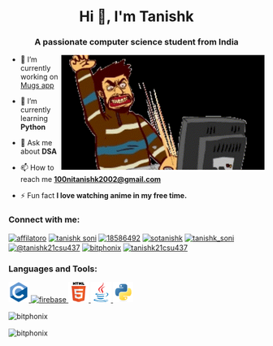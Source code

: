 <h1 align="center">Hi 👋, I'm Tanishk</h1>
<h3 align="center">A passionate computer science student from India</h3>
<img align="right" alt="Coding" width="400" src="https://github.com/bitphonix/bitphonix/blob/main/Untitled%20video%20-%20Made%20with%20Clipchamp.gif">




- 🔭 I’m currently working on [Mugs app](https://mugsapp.in/)

- 🌱 I’m currently learning **Python**

- 💬 Ask me about **DSA**

- 📫 How to reach me **100nitanishk2002@gmail.com**

- ⚡ Fun fact **I love watching anime in my free time.**

<h3 align="left">Connect with me:</h3>
<p align="left">
<a href="https://twitter.com/AffiliatorO" target="blank"><img align="center" src="https://raw.githubusercontent.com/rahuldkjain/github-profile-readme-generator/master/src/images/icons/Social/twitter.svg" alt="affilatoro" height="30" width="40" /></a>
<a href="https://linkedin.com/in/tanishk soni" target="blank"><img align="center" src="https://raw.githubusercontent.com/rahuldkjain/github-profile-readme-generator/master/src/images/icons/Social/linked-in-alt.svg" alt="tanishk soni" height="30" width="40" /></a>
<a href="https://stackoverflow.com/users/18586492" target="blank"><img align="center" src="https://raw.githubusercontent.com/rahuldkjain/github-profile-readme-generator/master/src/images/icons/Social/stack-overflow.svg" alt="18586492" height="30" width="40" /></a>
<a href="https://instagram.com/sotanishk" target="blank"><img align="center" src="https://raw.githubusercontent.com/rahuldkjain/github-profile-readme-generator/master/src/images/icons/Social/instagram.svg" alt="sotanishk" height="30" width="40" /></a>
<a href="https://www.codechef.com/users/tanishk_soni" target="blank"><img align="center" src="https://cdn.jsdelivr.net/npm/simple-icons@3.1.0/icons/codechef.svg" alt="tanishk_soni" height="30" width="40" /></a>
<a href="https://www.hackerrank.com/@tanishk21csu437" target="blank"><img align="center" src="https://raw.githubusercontent.com/rahuldkjain/github-profile-readme-generator/master/src/images/icons/Social/hackerrank.svg" alt="@tanishk21csu437" height="30" width="40" /></a>
<a href="https://www.leetcode.com/bitphonix" target="blank"><img align="center" src="https://raw.githubusercontent.com/rahuldkjain/github-profile-readme-generator/master/src/images/icons/Social/leet-code.svg" alt="bitphonix" height="30" width="40" /></a>
<a href="https://auth.geeksforgeeks.org/user/tanishk21csu437" target="blank"><img align="center" src="https://raw.githubusercontent.com/rahuldkjain/github-profile-readme-generator/master/src/images/icons/Social/geeks-for-geeks.svg" alt="tanishk21csu437" height="30" width="40" /></a>
</p>

<h3 align="left">Languages and Tools:</h3>
<p align="left"> <a href="https://www.cprogramming.com/" target="_blank" rel="noreferrer"> <img src="https://raw.githubusercontent.com/devicons/devicon/master/icons/c/c-original.svg" alt="c" width="40" height="40"/> </a> <a href="https://firebase.google.com/" target="_blank" rel="noreferrer"> <img src="https://www.vectorlogo.zone/logos/firebase/firebase-icon.svg" alt="firebase" width="40" height="40"/> </a> <a href="https://www.w3.org/html/" target="_blank" rel="noreferrer"> <img src="https://raw.githubusercontent.com/devicons/devicon/master/icons/html5/html5-original-wordmark.svg" alt="html5" width="40" height="40"/> </a> <a href="https://www.java.com" target="_blank" rel="noreferrer"> <img src="https://raw.githubusercontent.com/devicons/devicon/master/icons/java/java-original.svg" alt="java" width="40" height="40"/> </a> <a href="https://www.python.org" target="_blank" rel="noreferrer"> <img src="https://raw.githubusercontent.com/devicons/devicon/master/icons/python/python-original.svg" alt="python" width="40" height="40"/> </a> </p>

<p><img align="center" src="https://github-readme-stats.vercel.app/api/top-langs?username=bitphonix&show_icons=true&locale=en&layout=compact" alt="bitphonix" /></p>

<p><img align="center" src="https://github-readme-streak-stats.herokuapp.com/?user=bitphonix&" alt="bitphonix" /></p>
